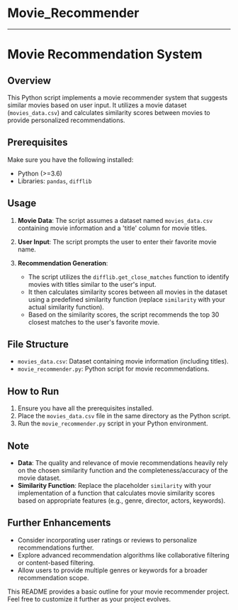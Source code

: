# Movie_Recommender
---

# Movie Recommendation System

## Overview

This Python script implements a movie recommender system that suggests similar movies based on user input. It utilizes a movie dataset (`movies_data.csv`) and calculates similarity scores between movies to provide personalized recommendations.

## Prerequisites

Make sure you have the following installed:

- Python (>=3.6)
- Libraries: `pandas`, `difflib`

## Usage

1. **Movie Data**: The script assumes a dataset named `movies_data.csv` containing movie information and a 'title' column for movie titles.

2. **User Input**: The script prompts the user to enter their favorite movie name.

3. **Recommendation Generation**:
   - The script utilizes the `difflib.get_close_matches` function to identify movies with titles similar to the user's input.
   - It then calculates similarity scores between all movies in the dataset using a predefined similarity function (replace `similarity` with your actual similarity function).
   - Based on the similarity scores, the script recommends the top 30 closest matches to the user's favorite movie.

## File Structure

- `movies_data.csv`: Dataset containing movie information (including titles).
- `movie_recommender.py`: Python script for movie recommendations.

## How to Run

1. Ensure you have all the prerequisites installed.
2. Place the `movies_data.csv` file in the same directory as the Python script.
3. Run the `movie_recommender.py` script in your Python environment.

## Note

- **Data**: The quality and relevance of movie recommendations heavily rely on the chosen similarity function and the completeness/accuracy of the movie dataset. 
- **Similarity Function**:  Replace the placeholder `similarity` with your implementation of a function that calculates movie similarity scores based on appropriate features (e.g., genre, director, actors, keywords).

## Further Enhancements

- Consider incorporating user ratings or reviews to personalize recommendations further.
- Explore advanced recommendation algorithms like collaborative filtering or content-based filtering.
- Allow users to provide multiple genres or keywords for a broader recommendation scope. 

This README provides a basic outline for your movie recommender project. Feel free to customize it further as your project evolves.
